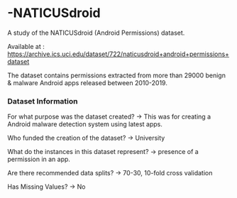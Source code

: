# -NATICUSdroid
A study of the NATICUSdroid (Android Permissions) dataset.

Available at : https://archive.ics.uci.edu/dataset/722/naticusdroid+android+permissions+dataset

The dataset contains permissions extracted from more than 29000 benign & malware Android apps released between 2010-2019.

### Dataset Information
For what purpose was the dataset created?
-> This was for creating a Android malware detection system using latest apps. 

Who funded the creation of the dataset?
-> University

What do the instances in this dataset represent?
-> presence of a permission in an app.

Are there recommended data splits?
-> 70-30, 10-fold cross validation

Has Missing Values?
-> No
